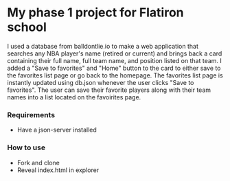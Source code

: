 # My phase 1 project for Flatiron school
I used a database from balldontlie.io to make a web application that searches any NBA player's name (retired or current) and brings back a card containing their full name, full team name, and position listed on that team. I added a "Save to favorites" and "Home" button to the card to either save to the favorites list page or go back to the homepage. The favorites list page is instantly updated using db.json whenever the user clicks "Save to favorites". The user can save their favorite players along with their team names into a list located on the favoirites page.  
### Requirements
* Have a json-server installed 
### How to use
* Fork and clone
* Reveal index.html in explorer
